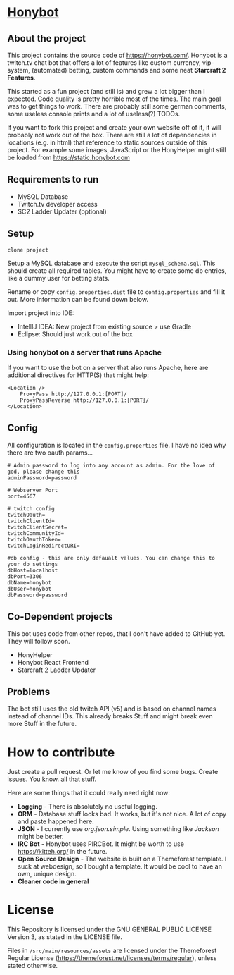 # [Honybot](https://honybot.com/)

## About the project
This project contains the source code of https://honybot.com/. Honybot is a twitch.tv chat bot that offers
a lot of features like custom currency, vip-system, (automated) betting, custom commands and some neat **Starcraft 2 Features**.

This started as a fun project (and still is) and grew a lot bigger than I expected. Code quality is pretty horrible
most of the times. The main goal was to get things to work. There are probably still some german comments, some useless
console prints and a lot of useless(?) TODOs.

If you want to fork this project and create your own website off of it, it will probably not work out of the box. There are still
a lot of dependencies in locations (e.g. in html) that reference to static sources outside of this project.
For example some images, JavaScript or the HonyHelper might still be loaded from https://static.honybot.com

## Requirements to run
- MySQL Database
- Twitch.tv developer access
- SC2 Ladder Updater (optional)

## Setup
`clone project`

Setup a MySQL database and execute the script `mysql_schema.sql`. This should create all required tables. You might have
to create some db entries, like a dummy user for betting stats.

Rename or copy `config.properties.dist` file to `config.properties` and fill it out.
More information can be found down below.

Import project into IDE:
- IntellIJ IDEA: New project from existing source > use Gradle
- Eclipse: Should just work out of the box

### Using honybot on a server that runs Apache

If you want to use the bot on a server that also runs Apache, here are additional directives for HTTP(S) that might help:

```
<Location />
	ProxyPass http://127.0.0.1:[PORT]/
	ProxyPassReverse http://127.0.0.1:[PORT]/
</Location>
```

## Config
All configuration is located in the `config.properties` file. I have no idea why there are two oauth params...

```
# Admin password to log into any account as admin. For the love of god, please change this
adminPassword=password

# Webserver Port
port=4567

# twitch config
twitchOauth=
twitchClientId=
twitchClientSecret=
twitchCommunityId=
twitchOauthToken=
twitchLoginRedirectURI=

#db config - this are only defaualt values. You can change this to your db settings
dbHost=localhost
dbPort=3306
dbName=honybot
dbUser=honybot
dbPassword=password
```

## Co-Dependent projects
This bot uses code from other repos, that I don't have added to GitHub yet. They will follow soon.

- HonyHelper
- Honybot React Frontend
- Starcraft 2 Ladder Updater

## Problems

The bot still uses the old twitch API (v5) and is based on channel names instead of channel IDs. This already
breaks Stuff and might break even more Stuff in the future.

# How to contribute
Just create a pull request. Or let me know of you find some bugs. Create issues. You know. all that stuff.

Here are some things that it could really need right now:
- **Logging** - There is absolutely no useful logging.
- **ORM** - Database stuff looks bad. It works, but it's not nice. A lot of copy and paste happened here.
- **JSON** - I currently use *org.json.simple*. Using something like *Jackson* might be better.
- **IRC Bot** - Honybot uses PIRCBot. It might be worth to use https://kitteh.org/ in the future.
- **Open Source Design** - The website is built on a Themeforest template. I suck at webdesign, so I bought a template.
It would be cool to have an own, unique design.
- **Cleaner code in general**

# License
This Repository is licensed under the GNU GENERAL PUBLIC LICENSE Version 3, as stated in the LICENSE file.

Files in `/src/main/resources/assets` are licensed under the Themeforest Regular License
(https://themeforest.net/licenses/terms/regular), unless stated otherwise.